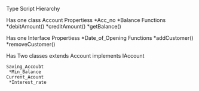 Type Script Hierarchy 


Has one class Account 
  Propertiess 
     *Acc_no
     *Balance
  Functions
      *debitAmount()
      *creditAmount()
      *getBalance()


Has one Interface
 Propertiess 
     *Date_of_Opening
  Functions
      *addCustomer()
      *removeCustomer()
     
Has Two classes extends Account implements IAccount
    
    Saving_Accoubt 
     *Min_Balance
    Current_Acount
     *Interest_rate

   
